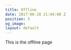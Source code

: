 ```yaml
---
title: Offline
date: 2017-06-28 21:04:00 Z
position: 5
og_image: 
layout: default
---
```


This is the offline page
